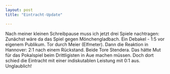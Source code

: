 ```yaml
---
layout: post
title: "Eintracht-Update"

---
```


Nach meiner kleinen Schreibpause muss ich jetzt drei Spiele nachtragen: Zunächst wäre da das Spiel gegen Mönchengladbach. Ein Debakel - 1:5 vor eigenem Publikum. Tor durch Meier (Elfmeter). Dann die Reaktion in Hannover: 2:1 nach einem Rückstand. Beide Tore Stendera. Das hätte Mut für das Pokalspiel beim Drittligisten in Aue machen müssen. Doch dort schied die Eintracht mit einer indiskutablen Leistung mit 0:1 aus. Unglaublich!


